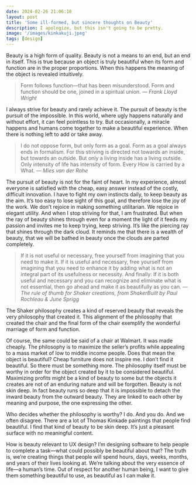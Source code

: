 ```yaml
---
date: 2024-02-26 21:06:10
layout: post
title: 'Some ill-formed, but sincere thoughts on Beauty'
description: I apologize, but this isn't going to be pretty.
image: '/images/kinkakuji.jpeg'
tags: [design]
---
```


Beauty is a high form of quality. Beauty is not a means to an end, but an end in itself. This is true because an object is truly beautiful when its form and function are in the proper proportions. When this happens the meaning of the object is revealed intuitively.

> Form follows function—that has been misunderstood. Form and function should be one, joined in a spiritual union.
> <cite>— Frank Lloyd Wright</cite>

I always strive for beauty and rarely achieve it. The pursuit of beauty is the pursuit of the impossible. In this world, where ugly happens naturally and without effort, it can feel pointless to try. But occasionally, a miracle happens and humans come together to make a beautiful experience. When there is nothing left to add or take away.

> I do not oppose form, but only form as a goal. Form as a goal always ends in formalism. For this striving is directed not towards an inside, but towards an outside. But only a living inside has a living outside. Only intensity of life has intensity of form. Every How is carried by a What.
> <cite>— Mies van der Rohe</cite>

The pursuit of beauty is not for the faint of heart. In my experience, almost everyone is satisfied with the cheap, easy answer instead of the costly, difficult innovation. I have to fight my own instincts daily, to keep beauty as the aim. It’s too easy to lose sight of this goal, and therefore lose the joy of the work. We don’t rejoice in making something utilitarian. We rejoice in elegant utility. And when I stop striving for that, I am frustrated. But when the ray of beauty shines through even for a moment the light of it feeds my passion and invites me to keep trying, keep striving. It’s like the piercing ray that shines through the dark cloud. It reminds me that there is a wealth of beauty, that we will be bathed in beauty once the clouds are parted completely.

> If it is not useful or necessary, free yourself from imagining that you need to make it. If it is useful and necessary, free yourself from imagining that you need to enhance it by adding what is not an integral part of its usefulness or necessity. And finally: If it is both useful and necessary and you can recognize and eliminate what is not essential, then go ahead and make it as beautifully as you can.
> <cite>— The rule of thumb for Shaker creations, from ShakerBuilt by Paul Rochleau & June Sprigg</cite>

The Shaker philosophy creates a kind of reserved beauty that reveals the very philosophy that created it. This alignment of the philosophy that created the chair and the final form of the chair exemplify the wonderful marriage of form and function.

Of course, the same could be said of a chair at Walmart. It was made cheaply. The philosophy is to maximize the seller’s profits while appealing to a mass market of low to middle income people. Does that mean the object is beautiful? Cheap furniture does not inspire me. I don’t find it beautiful. So there must be something more. The philosophy itself must be worthy in order for the object created by it to be considered beautiful. Maximizing profits might be a kind of beauty to some but the objects it creates are not of an enduring nature and will be forgotten. Beauty is not skin deep. In fact beauty runs so deep that it is impossible to detach the inward beauty from the outward beauty. They are linked to each other by meaning and purpose, the one expressing the other.

Who decides whether the philosophy is worthy? I do. And you do. And we often disagree. There are a lot of Thomas Kinkade paintings that people find beautiful. I find that kind of beauty to be skin deep. It’s just a pleasant surface with no meaningful content.

How is beauty relevant to UX design? I’m designing software to help people to complete a task—what could possibly be beautiful about that? The truth is, we’re creating things that people will spend hours, days, weeks, months, and years of their lives looking at. We’re talking about the very essence of life—a human’s time. Out of respect for another human being, I want to give them something beautiful to use, as beautiful as I can make it.

